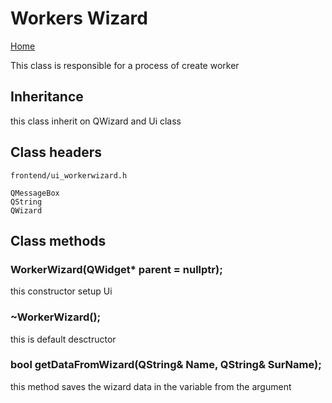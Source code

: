 # Workers Wizard
[Home](../../ReadMe.md) 

This class is responsible for a process of create worker

## Inheritance

this class inherit on QWizard and Ui class 

## Class headers

    frontend/ui_workerwizard.h

    QMessageBox
    QString
    QWizard

## Class methods 

### WorkerWizard(QWidget* parent = nullptr);

this constructor setup Ui

### ~WorkerWizard();

this is default desctructor

### bool getDataFromWizard(QString& Name, QString& SurName);

this method saves the wizard data in the variable from the argument